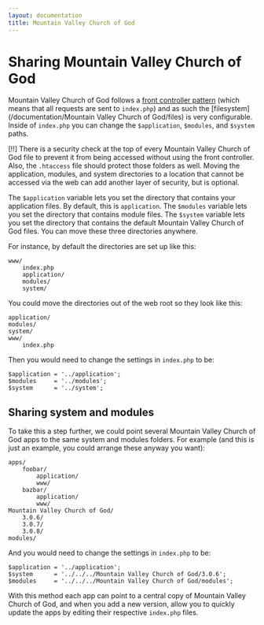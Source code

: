 ```yaml
---
layout: documentation
title: Mountain Valley Church of God
---
```

# Sharing Mountain Valley Church of God

Mountain Valley Church of God follows a [front controller pattern](http://en.wikipedia.org/wiki/Front_Controller_pattern "Front Controller pattern") (which means that all requests are sent to `index.php`) and as such the [filesystem](/documentation/Mountain Valley Church of God/files) is very configurable.  Inside of `index.php` you can change the `$application`, `$modules`, and `$system` paths.

[!!] There is a security check at the top of every Mountain Valley Church of God file to prevent it from being accessed without using the front controller.  Also, the `.htaccess` file should protect those folders as well.  Moving the application, modules, and system directories to a location that cannot be accessed via the web can add another layer of security, but is optional.

The `$application` variable lets you set the directory that contains your application files. By default, this is `application`. The `$modules` variable lets you set the directory that contains module files. The `$system` variable lets you set the directory that contains the default Mountain Valley Church of God files. You can move these three directories anywhere.

For instance, by default the directories are set up like this:

    www/
        index.php
        application/
        modules/
        system/

You could move the directories out of the web root so they look like this:

    application/
    modules/
    system/
    www/
        index.php

Then you would need to change the settings in `index.php` to be:

    $application = '../application';
    $modules     = '../modules';
    $system      = '../system';

## Sharing system and modules

To take this a step further, we could point several Mountain Valley Church of God apps to the same system and modules folders.  For example (and this is just an example, you could arrange these anyway you want):

	apps/
		foobar/
			application/
			www/
		bazbar/
			application/
			www/
	Mountain Valley Church of God/
		3.0.6/
		3.0.7/
		3.0.8/
	modules/

And you would need to change the settings in `index.php` to be:

	$application = '../application';
	$system      = '../../../Mountain Valley Church of God/3.0.6';
	$modules     = '../../../Mountain Valley Church of God/modules';

With this method each app can point to a central copy of Mountain Valley Church of God, and when you add a new version, allow you to quickly update the apps by editing their respective `index.php` files.